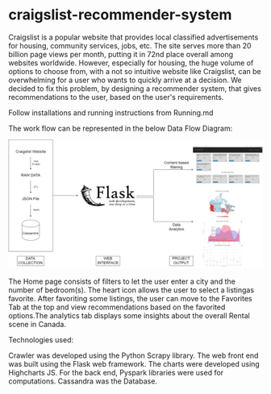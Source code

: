 # craigslist-recommender-system #

Craigslist is a popular website that provides local classified advertisements for housing, community services, jobs, etc. The site serves more than 20 billion page views per month, putting it in 72nd place overall among websites worldwide. However, especially for housing, the huge volume of options to choose from, with a not so intuitive website like Craigslist, can be overwhelming for a user who wants to quickly arrive at a decision. We decided to fix this problem, by designing a recommender system, that gives recommendations to the user, based on the user's requirements.


Follow installations and running instructions from Running.md


The work flow can be represented in the below Data Flow Diagram:

![alt text](Images/DFDBD.png)

The Home page consists of filters to let the user enter a city and the number of bedroom(s). The heart icon allows the user to select a listingas favorite. After favoriting some listings, the user can move to the Favorites Tab at the top and view recommendations based on the favorited options.The analytics tab displays some insights about the overall Rental scene in Canada.

Technologies used:

Crawler was developed using the Python Scrapy library. The web front end was built using the Flask web framework. The charts were developed using Highcharts JS. For the back end, Pyspark libraries were used for computations. Cassandra was the Database. 


